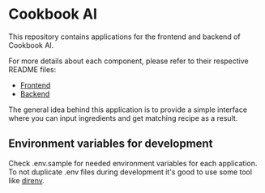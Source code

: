 # Cookbook AI

This repository contains applications for the frontend and backend of Cookbook AI.

For more details about each component, please refer to their respective README files:

- [Frontend](./frontend/README.md)
- [Backend](./backend/README.md)

The general idea behind this application is to provide a simple interface where you can input ingredients and get matching recipe as a result.

## Environment variables for development

Check .env.sample for needed environment variables for each application.
To not duplicate .env files during development it's good to use some tool like [direnv](https://direnv.net).

